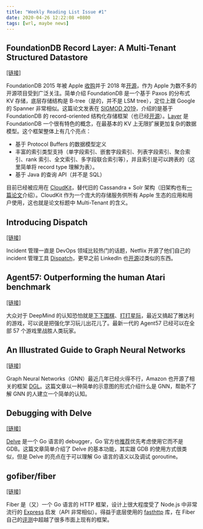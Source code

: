 ```yaml
---
title: "Weekly Reading List Issue #1"
date: 2020-04-26 12:22:08 +0800
tags: [wrl, maybe news]
---
```


<!--truncate-->

## FoundationDB Record Layer: A Multi-Tenant Structured Datastore

[[链接]](https://arxiv.org/abs/1901.04452)

FoundationDB 2015 年被 Apple [收购](https://techcrunch.com/2015/03/24/apple-acquires-durable-database-company-foundationdb)并于 2018 年[开源](https://www.foundationdb.org/blog/foundationdb-is-open-source)，作为 Apple 为数不多的开源项目受到广泛关注。简单介绍 FoundationDB 是一个基于 Paxos 的分布式 KV 存储，底层存储结构是 B-tree（是的，并不是 LSM tree），定位上跟 Google 的 Spanner 非常相似。这篇论文发表在 [SIGMOD 2019](https://sigmod2019.org/sigmod_industry_list)，介绍的是基于 FoundationDB 的 record-oriented 结构化存储框架（也已经[开源](https://github.com/FoundationDB/fdb-record-layer)）。[Layer](https://apple.github.io/foundationdb/layer-concept.html) 是 FoundationDB 一个很有特色的概念，在最基本的 KV 上无限扩展更加复杂的数据模型。这个框架整体上有几个亮点：

- 基于 Protocol Buffers 的数据模型定义
- 丰富的索引类型支持（单字段索引、嵌套字段索引、列表字段索引、聚合索引、rank 索引、全文索引、多字段联合索引等），并且索引是可以跨表的（这里简单将 record type 理解为表）。
- 基于 Java 的查询 API（并不是 SQL）

目前已经被应用在 [CloudKit](https://developer.apple.com/icloud/cloudkit)，替代旧的 Cassandra + Solr 架构（旧架构也有[一篇论文](https://dl.acm.org/doi/10.1145/3164135.3164138)介绍）。CloudKit 作为一个庞大的存储服务供所有 Apple 生态的应用和用户使用，这也就是论文标题中 Multi-Tenant 的含义。

## Introducing Dispatch

[[链接]](https://netflixtechblog.com/introducing-dispatch-da4b8a2a8072)

Incident 管理一直是 DevOps 领域比较热门的话题，Netflix 开源了他们自己的 incident 管理工具 [Dispatch](https://github.com/Netflix/dispatch)，更早之前 LinkedIn 也[开源](https://engineering.linkedin.com/blog/2017/06/open-sourcing-iris-and-oncall)过类似的东西。

## Agent57: Outperforming the human Atari benchmark

[[链接]](https://deepmind.com/blog/article/Agent57-Outperforming-the-human-Atari-benchmark)

大众对于 DeepMind 的认知恐怕就是[下下围棋](https://en.wikipedia.org/wiki/AlphaGo)、[打打星际](https://deepmind.com/blog/article/alphastar-mastering-real-time-strategy-game-starcraft-ii)，最近又搞起了雅达利的游戏，可以说是把强化学习玩儿出花儿了。最新一代的 Agent57 已经可以在全部 57 个游戏里战胜人类玩家。

## An Illustrated Guide to Graph Neural Networks

[[链接]](https://medium.com/dair-ai/an-illustrated-guide-to-graph-neural-networks-d5564a551783)

Graph Neural Networks（GNN）最近几年已经火得不行，Amazon 也开源了相关的框架 [DGL](https://www.dgl.ai/)。这篇文章以一种简单的示意图的形式介绍什么是 GNN，帮助不了解 GNN 的人建立一个简单的认知。

## Debugging with Delve

[[链接]](https://tpaschalis.github.io/delve-debugging)

[Delve](https://github.com/go-delve/delve) 是一个 Go 语言的 debugger，Go 官方也[推荐](https://golang.org/doc/gdb)优先考虑使用它而不是 GDB。这篇文章简单介绍了 Delve 的基本功能，其实跟 GDB 的使用方式很类似，但是 Delve 的亮点在于可以理解 Go 语言的语义以及调试 goroutine。

## gofiber/fiber

[[链接]](https://github.com/gofiber/fiber)

Fiber 是（又）一个 Go 语言的 HTTP 框架，设计上很大程度受了 Node.js 中非常流行的 [Express](https://expressjs.com) 启发（API 非常相似）。得益于底层使用的 [fasthttp](https://github.com/valyala/fasthttp) 库，在 Fiber 自己的[评测](https://docs.gofiber.io/benchmarks)中超越了很多市面上现有的框架。
